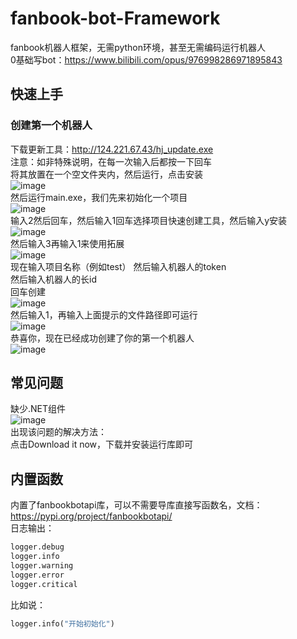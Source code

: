 # fanbook-bot-Framework

fanbook机器人框架，无需python环境，甚至无需编码运行机器人  
0基础写bot：https://www.bilibili.com/opus/976998286971895843

## 快速上手

### 创建第一个机器人

下载更新工具：http://124.221.67.43/hj_update.exe  
注意：如非特殊说明，在每一次输入后都按一下回车  
将其放置在一个空文件夹内，然后运行，点击安装  
![image](https://github.com/user-attachments/assets/455d7c8d-c9d6-4ed0-8151-dd69882dde96)  
然后运行main.exe，我们先来初始化一个项目  
![image](https://github.com/user-attachments/assets/04c0f6fe-f5b9-40b7-8406-de00bfe5c900)  
输入2然后回车，然后输入1回车选择项目快速创建工具，然后输入y安装  
![image](https://github.com/user-attachments/assets/14b6ac4d-5f08-400f-bfa8-1cb2e1c99a45)  
然后输入3再输入1来使用拓展  
![image](https://github.com/user-attachments/assets/22e6e066-48bf-403a-a423-4590ad0c9a90)  
现在输入项目名称（例如test） 
然后输入机器人的token  
然后输入机器人的长id  
回车创建  
![image](https://github.com/user-attachments/assets/f8a2a63b-8e60-4d02-b692-32086ad3d9ff)  
然后输入1，再输入上面提示的文件路径即可运行  
![image](https://github.com/user-attachments/assets/0380d93a-b324-4ced-ad5b-e861c6323e4f)  
恭喜你，现在已经成功创建了你的第一个机器人  
![image](https://github.com/user-attachments/assets/0b19c98c-bb1f-41a0-8318-f4b307e322ed)  

## 常见问题

缺少.NET组件  
![image](https://github.com/user-attachments/assets/15947e73-c352-4e4a-9fb4-f4981d847247)  
出现该问题的解决方法：  
点击Download it now，下载并安装运行库即可  

## 内置函数

内置了fanbookbotapi库，可以不需要导库直接写函数名，文档：  
https://pypi.org/project/fanbookbotapi/  
日志输出：  
```python
logger.debug
logger.info
logger.warning
logger.error
logger.critical
```
比如说：  
```python
logger.info("开始初始化")
```

